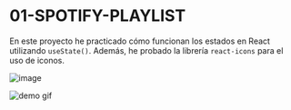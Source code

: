 # 01-SPOTIFY-PLAYLIST

En este proyecto he practicado cómo funcionan los estados en React utilizando `useState()`. Además, he probado la librería `react-icons` para el uso de iconos.

![image](https://github.com/ShinyPotat/react-projects/assets/59798595/51425160-a9d3-4cdc-bf37-e4f83b0cb7c2)

![demo gif](https://github.com/ShinyPotat/react-projects/assets/59798595/0531cda9-7b4e-410e-8066-3bafd57b2757)
